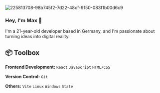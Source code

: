 ![225813708-98b745f2-7d22-48cf-9150-083f1b00d6c9](https://github.com/karuzoXam/karuzoXam/assets/60605508/57327d16-820c-4a01-9098-152a62c74eb1)
### Hey, I'm Max :wave:
I'm a 21-year-old developer based in Germany, and I'm passionate about turning ideas into digital reality.

## :package: Toolbox
**Frontend Development:** `React` `JavaScript` `HTML/CSS`
<br>

**Version Control:** `Git`
<br>

**Others:** `Vite` `Linux` `Windows` `State`
